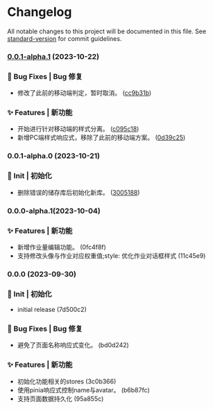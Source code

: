 # Changelog

All notable changes to this project will be documented in this file. See [standard-version](https://github.com/conventional-changelog/standard-version) for commit guidelines.

### [0.0.1-alpha.1](https://gitee.com/wemsx/wemwork/compare/v0.0.1-alpha.0...v0.0.1-alpha.1) (2023-10-22)


### 🐛 Bug Fixes | Bug 修复

* 修改了此前的移动端判定，暂时取消。 ([cc9b31b](https://gitee.com/wemsx/wemwork/commit/cc9b31b2a306529c83c1561aab3940252a801ab2))


### ✨ Features | 新功能

* 开始进行针对移动端的样式分离。 ([c095c18](https://gitee.com/wemsx/wemwork/commit/c095c18bbbe453a27f05ca7e96ce6e45337e276a))
* 新增PC端样式响应式，移除了此前的移动端方案。 ([0d39c25](https://gitee.com/wemsx/wemwork/commit/0d39c256178ae4492a4446574356d7436a17f720))

### 0.0.1-alpha.0 (2023-10-21)


### 🎉 Init | 初始化

* 删除错误的储存库后初始化新库。 ([3005188](https://gitee.com/wemsx/wemwork/commit/3005188127cf9c1be12263ac8b7ad1081f309699))

### 0.0.0-alpha.1(2023-10-04)


### ✨ Features | 新功能

* 新增作业量编辑功能。 (0fc4f8f)
* 支持修改头像与作业对应权重值;style: 优化作业对话框样式 (11c45e9)

### 0.0.0 (2023-09-30)


### 🎉 Init | 初始化

* initial release (7d500c2)


### 🐛 Bug Fixes | Bug 修复

* 避免了页面名称响应式变化。 (bd0d242)


### ✨ Features | 新功能

* 初始化功能相关的stores (3c0b366)
* 使用pinia响应式控制name与avatar。 (b6b87fc)
* 支持页面数据持久化 (95a855c)
